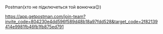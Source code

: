 Postman(хто не підключеться той вонючка😉) 

https://app.getpostman.com/join-team?invite_code=804230e4dd596f589d48b18a97fdd528&target_code=2f82139414e9981fb46fb1fb875ed791
